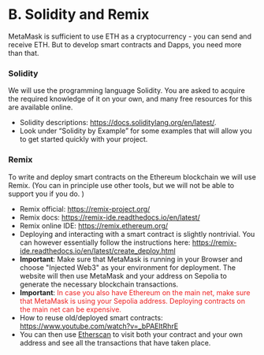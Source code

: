 
# B. Solidity and Remix

MetaMask is sufficient to use ETH as a cryptocurrency - you can send and receive ETH. But to develop smart contracts and Dapps, you need more than that. 


### Solidity
We will use the programming language Solidity. You are asked to acquire the required knowledge of it on your own, and many free resources for this are available online. 
  - Solidity descriptions: https://docs.soliditylang.org/en/latest/. 
  - Look under “Solidity by Example” for some examples that will allow you to get started quickly with your project. 

### Remix
To write and deploy smart contracts on the Ethereum blockchain we will use Remix. 
(You can in principle use other tools, but we will not be able to support you if you do. )
  - Remix official: https://remix-project.org/
  - Remix docs: https://remix-ide.readthedocs.io/en/latest/
  - Remix online IDE: https://remix.ethereum.org/
  - Deploying and interacting with a smart contract is slightly nontrivial. You can however essentially follow the instructions here: https://remix-ide.readthedocs.io/en/latest/create_deploy.html
  - **Important**: Make sure that MetaMask is running in your Browser and choose "Injected Web3" as your environment for deployment. The website will then use MetaMask and your address on Sepolia to generate the necessary blockchain transactions. 
  - **Important**: <span style = "color:#EE2222">In case you also have Ethereum on the main net, make sure that MetaMask is using your Sepolia address. Deploying contracts on the main net can be expensive.<span>
  - How to reuse old/deployed smart contracts: https://www.youtube.com/watch?v=_bPAEltRhrE
  - You can then use [Etherscan](https://sepolia.etherscan.io/) to visit both your contract and your own address and see all the transactions that have taken place. 
